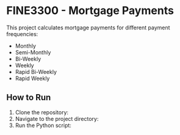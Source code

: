 # FINE3300 - Mortgage Payments

This project calculates mortgage payments for different payment frequencies:
- Monthly
- Semi-Monthly
- Bi-Weekly
- Weekly
- Rapid Bi-Weekly
- Rapid Weekly

## How to Run
1. Clone the repository:  
2. Navigate to the project directory:  
3. Run the Python script:  
